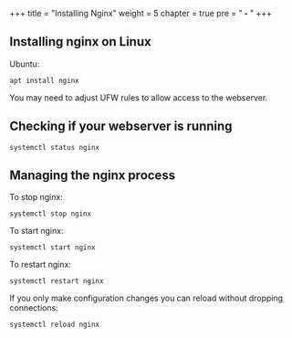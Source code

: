 +++
title = "Installing Nginx"
weight = 5
chapter = true
pre = "<b> - </b>"
+++

## Installing nginx on Linux

Ubuntu:

```
apt install nginx
```

You may need to adjust UFW rules to allow access to the webserver.


## Checking if your webserver is running

```
systemctl status nginx
```

## Managing the nginx process

To stop nginx:
```
systemctl stop nginx
```

To start nginx:
```
systemctl start nginx
```

To restart nginx:
```
systemctl restart nginx
```

If you only make configuration changes you can reload without dropping connections:
```
systemctl reload nginx
``` 


